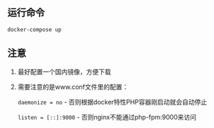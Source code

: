 ## 运行命令

`docker-compose up`

## 注意

1. 最好配置一个国内镜像，方便下载

2. 需要注意的是www.conf文件里的配置：

   `daemonize = no` - 否则根据docker特性PHP容器刚启动就会自动停止

   `listen = [::]:9000` - 否则nginx不能通过php-fpm:9000来访问